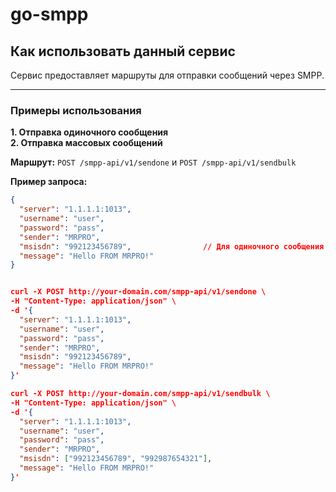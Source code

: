 # go-smpp

## Как использовать данный сервис

Сервис предоставляет маршруты для отправки сообщений через SMPP.

---

### Примеры использования

**1. Отправка одиночного сообщения**  
**2. Отправка массовых сообщений**

**Маршрут:** `POST /smpp-api/v1/sendone` и `POST /smpp-api/v1/sendbulk`

**Пример запроса:**

```json
{
  "server": "1.1.1.1:1013",
  "username": "user",
  "password": "pass",
  "sender": "MRPRO",
  "msisdn": "992123456789",                // Для одиночного сообщения
  "message": "Hello FROM MRPRO!"
}


curl -X POST http://your-domain.com/smpp-api/v1/sendone \
-H "Content-Type: application/json" \
-d '{
  "server": "1.1.1.1:1013",
  "username": "user",
  "password": "pass",
  "sender": "MRPRO",
  "msisdn": "992123456789",
  "message": "Hello FROM MRPRO!"
}'

curl -X POST http://your-domain.com/smpp-api/v1/sendbulk \
-H "Content-Type: application/json" \
-d '{
  "server": "1.1.1.1:1013",
  "username": "user",
  "password": "pass",
  "sender": "MRPRO",
  "msisdn": ["992123456789", "992987654321"],
  "message": "Hello FROM MRPRO!"
}'

